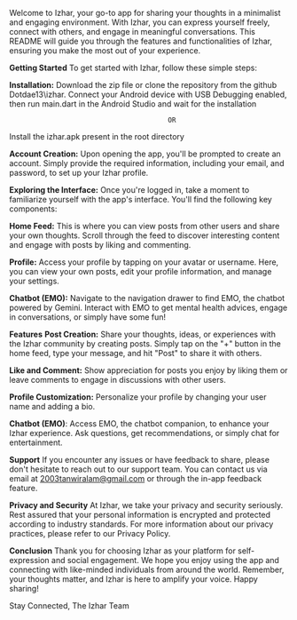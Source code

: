 Welcome to Izhar, your go-to app for sharing your thoughts in a minimalist and engaging environment. With Izhar, you can express yourself freely, connect with others, and engage in meaningful conversations. This README will guide you through the features and functionalities of Izhar, ensuring you make the most out of your experience.

**Getting Started**
To get started with Izhar, follow these simple steps:

**Installation:** 
Download the zip file or clone the repository from the github Dotdae13\izhar. Connect your Android device with USB Debugging enabled, then run main.dart in the Android Studio and wait for the installation
                                           
                                            OR
                                            
Install the izhar.apk present in the root directory

**Account Creation:** Upon opening the app, you'll be prompted to create an account. Simply provide the required information, including your email, and password, to set up your Izhar profile.

**Exploring the Interface:** Once you're logged in, take a moment to familiarize yourself with the app's interface. You'll find the following key components:

**Home Feed:** This is where you can view posts from other users and share your own thoughts. Scroll through the feed to discover interesting content and engage with posts by liking and commenting.

**Profile:** Access your profile by tapping on your avatar or username. Here, you can view your own posts, edit your profile information, and manage your settings.

**Chatbot (EMO):** Navigate to the navigation drawer to find EMO, the chatbot powered by Gemini. Interact with EMO to get mental health advices, engage in conversations, or simply have some fun!

**Features**
**Post Creation:**  Share your thoughts, ideas, or experiences with the Izhar community by creating posts. Simply tap on the "+" button in the home feed, type your message, and hit "Post" to share it with others.

**Like and Comment:** Show appreciation for posts you enjoy by liking them or leave comments to engage in discussions with other users.

**Profile Customization:** Personalize your profile by changing your user name and adding a bio.

**Chatbot (EMO)**: Access EMO, the chatbot companion, to enhance your Izhar experience. Ask questions, get recommendations, or simply chat for entertainment.

**Support**
If you encounter any issues or have feedback to share, please don't hesitate to reach out to our support team. You can contact us via email at 2003tanwiralam@gmail.com or through the in-app feedback feature.

**Privacy and Security**
At Izhar, we take your privacy and security seriously. Rest assured that your personal information is encrypted and protected according to industry standards. For more information about our privacy practices, please refer to our Privacy Policy.

**Conclusion**
Thank you for choosing Izhar as your platform for self-expression and social engagement. We hope you enjoy using the app and connecting with like-minded individuals from around the world. Remember, your thoughts matter, and Izhar is here to amplify your voice. Happy sharing!

Stay Connected,
The Izhar Team
